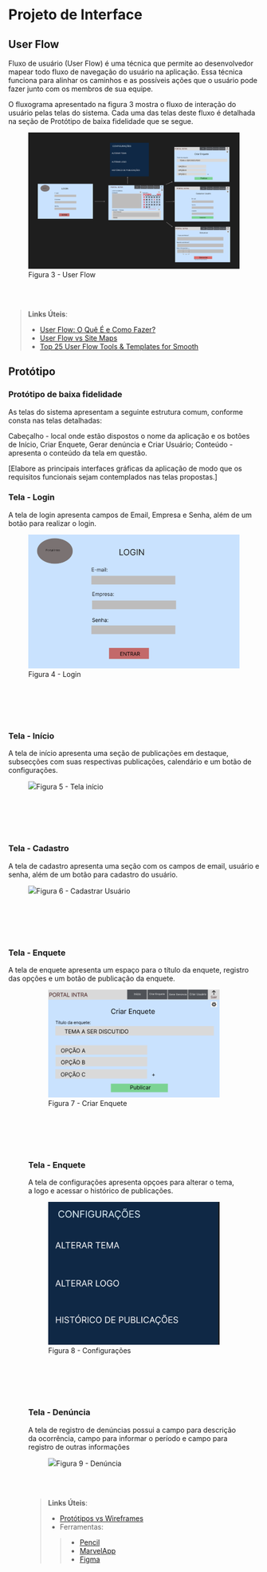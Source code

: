 
# Projeto de Interface

## User Flow

Fluxo de usuário (User Flow) é uma técnica que permite ao desenvolvedor mapear todo fluxo de navegação do usuário na aplicação. Essa técnica funciona para alinhar os caminhos e as possíveis ações que o usuário pode fazer junto com os membros de sua equipe.

O fluxograma apresentado na figura 3 mostra o fluxo de interação do usuário pelas telas do sistema. Cada uma das telas deste fluxo é detalhada na seção de Protótipo de baixa fidelidade que se segue.

<figure> 
  <img src="https://github.com/ICEI-PUC-Minas-PMV-ADS/pmv-ads-2023-2-e1-proj-web-t10-portal_intra/blob/main/documentos/img/Portal%20Intra%20-%20Fluxo.PNG"
    <figcaption> Figura 3 - User Flow</figcaption>
</figure>

<br>
<br>

> **Links Úteis**:
> - [User Flow: O Quê É e Como Fazer?](https://medium.com/7bits/fluxo-de-usu%C3%A1rio-user-flow-o-que-%C3%A9-como-fazer-79d965872534)
> - [User Flow vs Site Maps](http://designr.com.br/sitemap-e-user-flow-quais-as-diferencas-e-quando-usar-cada-um/)
> - [Top 25 User Flow Tools & Templates for Smooth](https://www.mockplus.com/blog/post/user-flow-tools)

## Protótipo

### Protótipo de baixa fidelidade

As telas do sistema apresentam a seguinte estrutura comum, conforme consta nas telas detalhadas:

Cabeçalho - local onde estão dispostos o nome da aplicação e os botões de Início, Criar Enquete, Gerar denúncia e Criar Usuário;
Conteúdo - apresenta o conteúdo da tela em questão.

[Elabore as principais interfaces gráficas da aplicação de modo que os requisitos funcionais sejam contemplados nas telas propostas.]

<h3><b>Tela - Login</b></h3>
<p>A tela de login apresenta campos de Email, Empresa e Senha, além de um botão para realizar o login.</p>
<figure> 
  <img src="https://github.com/ICEI-PUC-Minas-PMV-ADS/pmv-ads-2023-2-e1-proj-web-t10-portal_intra/blob/main/documentos/img/Portal%20Intra%20-%20Tela%20Login.PNG"
    <figcaption>Figura 4 - Login</figcaption>
</figure>
<br>
<br>
<br>
<br>

<h3><b>Tela - Início</b></h3>
<p>A tela de início apresenta uma seção de publicações em destaque, subsecções com suas respectivas publicações, calendário e um botão de configurações. </p>
<figure> 
  <img src="https://github.com/ICEI-PUC-Minas-PMV-ADS/pmv-ads-2023-2-e1-proj-web-t10-portal_intra/blob/main/documentos/img/Portal%20Intra%20-%20Tela%20in%C3%ADcio.PNG"
    <figcaption>Figura 5 - Tela início</figcaption>
</figure>
<br>
<br>
<br>
<br>


<h3><b>Tela - Cadastro</b></h3>
<p>A tela de cadastro apresenta uma seção com os campos de email, usuário e senha, além de um botão para cadastro do usuário. </p>
<figure> 
  <img src="https://github.com/ICEI-PUC-Minas-PMV-ADS/pmv-ads-2023-2-e1-proj-web-t10-portal_intra/blob/main/documentos/img/Portal%20Intra%20-%20Cadastrar%20usu%C3%A1rio.PNG"
    <figcaption>Figura 6 - Cadastrar Usuário</figcaption>
</figure>
<br>
<br>
<br>
<br>


<h3><b>Tela - Enquete</b></h3>
<p>A tela de enquete apresenta um espaço para o título da enquete, registro das opções e um botão de publicação da enquete. </p>
<figure> 
<figure> 
  <img src="https://github.com/ICEI-PUC-Minas-PMV-ADS/pmv-ads-2023-2-e1-proj-web-t10-portal_intra/blob/main/documentos/img/Portal%20Intra%20-%20Criar%20enquete.PNG"
    <figcaption>Figura 7 - Criar Enquete</figcaption>
</figure>
<br>
<br>
<br>
<br>

  
<h3><b>Tela - Enquete</b></h3>
<p>A tela de configurações apresenta opçoes para alterar o tema, a logo e acessar o histórico de publicações. </p>
<figure> 
  <img src="https://github.com/ICEI-PUC-Minas-PMV-ADS/pmv-ads-2023-2-e1-proj-web-t10-portal_intra/blob/main/documentos/img/Tela%20-%20Configura%C3%A7%C3%B5es.PNG"
    <figcaption>Figura 8 - Configurações</figcaption>
</figure>

<br>
<br>
<br>
<br>


<h3><b>Tela - Denúncia</b></h3>
<p>A tela de registro de denúncias possui a campo para descrição da ocorrência, campo para informar o período e campo para registro de outras informações </p>
<figure> 
  <img src="https://github.com/ICEI-PUC-Minas-PMV-ADS/pmv-ads-2023-2-e1-proj-web-t10-portal_intra/blob/main/documentos/img/Portal%20intra%20-%20Registrar%20den%C3%BAncia.PNG"
    <figcaption>Figura 9 - Denúncia</figcaption>
</figure>

<br>
<br>
 
> **Links Úteis**:
> - [Protótipos vs Wireframes](https://www.nngroup.com/videos/prototypes-vs-wireframes-ux-projects/)
>- Ferramentas:
>> - [Pencil](https://pencil.evolus.vn/)
>> - [MarvelApp](https://marvelapp.com/)
>> - [Figma](https://www.figma.com/)



